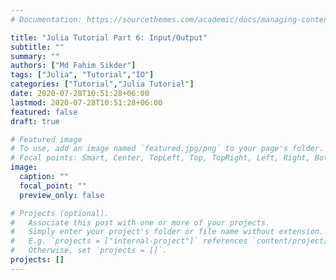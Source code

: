 ```yaml
---
# Documentation: https://sourcethemes.com/academic/docs/managing-content/

title: "Julia Tutorial Part 6: Input/Output"
subtitle: ""
summary: ""
authors: ["Md Fahim Sikder"]
tags: ["Julia", "Tutorial","IO"]
categories: ["Tutorial","Julia Tutorial"]
date: 2020-07-28T10:51:28+06:00
lastmod: 2020-07-28T10:51:28+06:00
featured: false
draft: true

# Featured image
# To use, add an image named `featured.jpg/png` to your page's folder.
# Focal points: Smart, Center, TopLeft, Top, TopRight, Left, Right, BottomLeft, Bottom, BottomRight.
image:
  caption: ""
  focal_point: ""
  preview_only: false

# Projects (optional).
#   Associate this post with one or more of your projects.
#   Simply enter your project's folder or file name without extension.
#   E.g. `projects = ["internal-project"]` references `content/project/deep-learning/index.md`.
#   Otherwise, set `projects = []`.
projects: []
---
```

